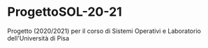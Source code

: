 # ProgettoSOL-20-21
Progetto (2020/2021) per il corso di Sistemi Operativi e Laboratorio dell'Università di Pisa

